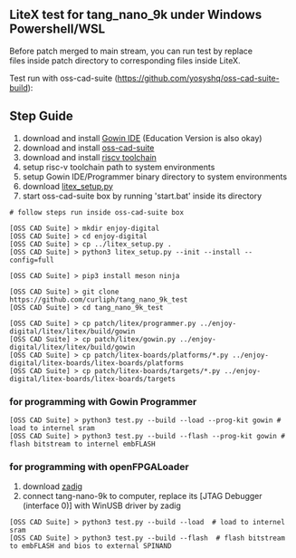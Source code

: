 ## LiteX test for tang\_nano\_9k under Windows Powershell/WSL

Before patch merged to main stream, you can run test by replace <br>
files inside patch directory to corresponding files inside LiteX.

Test run with oss-cad-suite (https://github.com/yosyshq/oss-cad-suite-build):

## Step Guide

1. download and install [Gowin IDE](https://www.gowinsemi.com) (Education Version is also okay)
2. download and install [oss-cad-suite](https://github.com/YosysHQ/oss-cad-suite-build/releases)
3. download and install [riscv toolchain](https://static.dev.sifive.com/dev-tools/riscv64-unknown-elf-gcc-8.3.0-2020.04.1-x86_64-w64-mingw32.zip)
4. setup risc-v toolchain path to system environments
5. setup Gowin IDE/Programmer binary directory to system environments
6. download [litex_setup.py](https://raw.githubusercontent.com/enjoy-digital/litex/master/litex_setup.py)
7. start oss-cad-suite box by running 'start.bat' inside its directory

```
# follow steps run inside oss-cad-suite box

[OSS CAD Suite] > mkdir enjoy-digital
[OSS CAD Suite] > cd enjoy-digital
[OSS CAD Suite] > cp ../litex_setup.py . 
[OSS CAD Suite] > python3 litex_setup.py --init --install --config=full

[OSS CAD Suite] > pip3 install meson ninja
 
[OSS CAD Suite] > git clone https://github.com/curliph/tang_nano_9k_test 
[OSS CAD Suite] > cd tang_nano_9k_test

[OSS CAD Suite] > cp patch/litex/programmer.py ../enjoy-digital/litex/litex/build/gowin 
[OSS CAD Suite] > cp patch/litex/gowin.py ../enjoy-digital/litex/litex/build/gowin 
[OSS CAD Suite] > cp patch/litex-boards/platforms/*.py ../enjoy-digital/litex-boards/litex-boards/platforms 
[OSS CAD Suite] > cp patch/litex-boards/targets/*.py ../enjoy-digital/litex-boards/litex-boards/targets 
```

### for programming with Gowin Programmer
```
[OSS CAD Suite] > python3 test.py --build --load --prog-kit gowin # load to internel sram
[OSS CAD Suite] > python3 test.py --build --flash --prog-kit gowin # flash bitstream to internel embFLASH
```

### for programming with openFPGALoader
1. download [zadig](https://zadig.akeo.ie)
2. connect tang-nano-9k to computer, replace its [JTAG Debugger (interface 0)] with WinUSB driver by zadig

```
[OSS CAD Suite] > python3 test.py --build --load  # load to internel sram 
[OSS CAD Suite] > python3 test.py --build --flash  # flash bitstream to embFLASH and bios to external SPINAND
``` 
